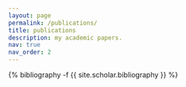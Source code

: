 ```yaml
---
layout: page
permalink: /publications/
title: publications
description: my academic papers.
nav: true
nav_order: 2
---
```

<!-- _pages/publications.md -->
<div class="publications">

{% bibliography -f {{ site.scholar.bibliography }} %}

</div>
